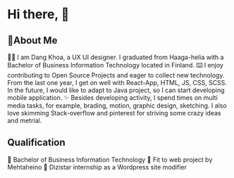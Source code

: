 # Hi there, 👋
## 🚀About Me
 👨‍🎓 I am Dang Khoa, a UX UI designer. I graduated from Haaga-helia with a Bachelor of Business Information Technology located in Finland. 
⌨️ I enjoy contributing to Open Source Projects and eager to collect new technology. From the last one year, I get on well with React-App, HTML, JS, CSS, SCSS. In the future, I would like to adapt to Java project, so I can start developing mobile application.
✨ Besides developing activity, I spend times on multi media tasks, for example, brading, motion, graphic design, sketching. I also love skimming Stack-overflow and pinterest for striving some crazy ideas and metrial.

## Qualification
🎫 Bachelor of Business Information Technology
🎫 Fit to web project by Mehtaheino
🎫 Dizistar internship as a Wordpress site modifier
